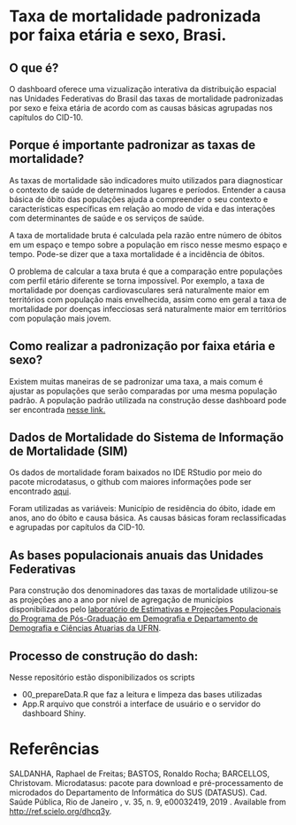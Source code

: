 # Taxa de mortalidade padronizada por faixa etária e sexo, Brasi.


## O que é?
O dashboard oferece uma vizualização interativa da distribuição espacial nas Unidades Federativas do Brasil das taxas de mortalidade padronizadas por sexo e feixa etária
de acordo com as causas básicas agrupadas nos capítulos do CID-10.

## Porque é importante padronizar as taxas de mortalidade?
As taxas de mortalidade são indicadores muito utilizados para diagnosticar o contexto de saúde de determinados lugares e períodos. Entender a causa básica de óbito das populações ajuda a compreender o seu contexto e características específicas em relação ao modo de vida e das interações com  determinantes de saúde e os serviços de saúde.

A taxa de mortalidade bruta é calculada pela razão entre número de óbitos em um espaço e tempo sobre a população em risco nesse mesmo espaço e tempo. Pode-se dizer que a taxa mortalidade é a incidência de óbitos.

O problema de calcular a taxa bruta é que a comparação entre populações com perfil etário diferente se torna impossível. Por exemplo, a taxa de mortalidade por doenças cardiovasculares será naturalmente maior em territórios com população mais envelhecida, assim como em geral a taxa de mortalidade por doenças infecciosas será naturalmente maior em territórios com população mais jovem. 

## Como realizar a padronização por faixa etária e sexo?
Existem muitas maneiras de se padronizar uma taxa, a mais comum é  ajustar as populações que serão comparadas por uma mesma população padrão. 
A população padrão utilizada na construção desse dashboard pode ser encontrada [nesse link.](https://www.opendata.nhs.scot/pt_PT/dataset/standard-populations/resource/2f493d21-fd39-48f9-ad6a-9b2c95b32e30?view_id=ce366795-6a5f-483e-8f42-a9dafe239582)

## Dados de Mortalidade do Sistema de Informação de Mortalidade (SIM)
Os dados de mortalidade foram baixados no IDE RStudio por meio do pacote microdatasus, o github com maiores informações pode ser encontrado [aqui](https://github.com/rfsaldanha/microdatasus).

Foram utilizadas as variáveis: Município de residência do óbito, idade em anos, ano do óbito e causa básica.
As causas básicas foram reclassificadas e agrupadas por capítulos da CID-10.

## As bases populacionais anuais das Unidades Federativas
Para construção dos denominadores das taxas de mortalidade utilizou-se as projeções ano a ano por nível de agregação de municípios disponibilizados pelo [laboratório de Estimativas e Projeções Populacionais do Programa de Pós-Graduação em Demografia e Departamento de Demografia e Ciências Atuarias da UFRN](https://demografiaufrn.net/projecao-populacional/).

## Processo de construção do dash:
Nesse repositório estão disponibilizados os scripts 
* 00_prepareData.R que faz a leitura e limpeza das bases utilizadas
* App.R arquivo que constrói a interface de usuário e o servidor do dashboard Shiny.
# Referências

SALDANHA, Raphael de Freitas; BASTOS, Ronaldo Rocha; BARCELLOS, Christovam. Microdatasus: pacote para download e pré-processamento de microdados do Departamento de Informática do SUS (DATASUS). Cad. Saúde Pública, Rio de Janeiro , v. 35, n. 9, e00032419, 2019 . Available from http://ref.scielo.org/dhcq3y.
